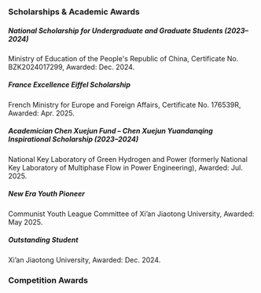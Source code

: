 ### Scholarships & Academic Awards
##### National Scholarship for Undergraduate and Graduate Students (2023–2024)
Ministry of Education of the People's Republic of China, Certificate No. BZK2024017299, Awarded: Dec. 2024.
##### France Excellence Eiffel Scholarship
French Ministry for Europe and Foreign Affairs, Certificate No. 176539R, Awarded: Apr. 2025.
##### Academician Chen Xuejun Fund – Chen Xuejun Yuandanqing Inspirational Scholarship (2023–2024)
National Key Laboratory of Green Hydrogen and Power (formerly National Key Laboratory of Multiphase Flow in Power Engineering), Awarded: Jul. 2025.
##### New Era Youth Pioneer
Communist Youth League Committee of Xi’an Jiaotong University, Awarded: May 2025.
##### Outstanding Student
Xi’an Jiaotong University, Awarded: Dec. 2024.
### Competition Awards